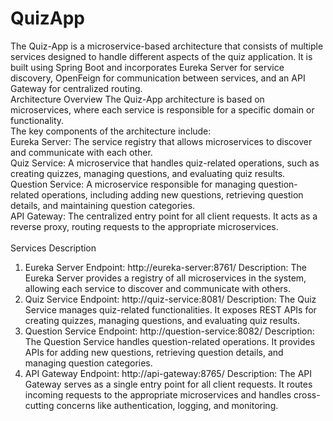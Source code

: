 # QuizApp
The Quiz-App is a microservice-based architecture that consists of multiple services designed to handle different aspects of the quiz application. It is built using Spring Boot and incorporates Eureka Server for service discovery, OpenFeign for communication between services, and an API Gateway for centralized routing.<br/>
Architecture Overview The Quiz-App architecture is based on microservices, where each service is responsible for a specific domain or functionality. <br/>The key components of the architecture include:<br/>
Eureka Server: The service registry that allows microservices to discover and communicate with each other.<br/>
Quiz Service: A microservice that handles quiz-related operations, such as creating quizzes, managing questions, and evaluating quiz results.<br/>
Question Service: A microservice responsible for managing question-related operations, including adding new questions, retrieving question details, and maintaining question categories.<br/>
API Gateway: The centralized entry point for all client requests. It acts as a reverse proxy, routing requests to the appropriate microservices.<br/><br/>
Services Description<br/>
1.	Eureka Server Endpoint: http://eureka-server:8761/ Description: The Eureka Server provides a registry of all microservices in the system, allowing each service to discover and communicate with others.<br/>
2.	Quiz Service Endpoint: http://quiz-service:8081/ Description: The Quiz Service manages quiz-related functionalities. It exposes REST APIs for creating quizzes, managing questions, and evaluating quiz results.<br/>
3.	Question Service Endpoint: http://question-service:8082/ Description: The Question Service handles question-related operations. It provides APIs for adding new questions, retrieving question details, and managing question categories.<br/>
4.	API Gateway Endpoint: http://api-gateway:8765/ Description: The API Gateway serves as a single entry point for all client requests. It routes incoming requests to the appropriate microservices and handles cross-cutting concerns like authentication, logging, and monitoring. <br/>

